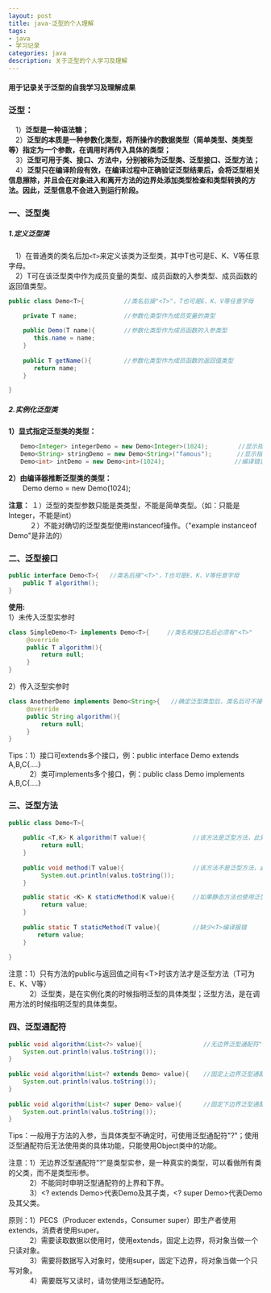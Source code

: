 ```yaml
---
layout: post
title: java-泛型的个人理解
tags: 
- java
- 学习记录
categories: java
description: 关于泛型的个人学习及理解
---
```

#### 用于记录关于泛型的自我学习及理解成果

<!-- more -->

### 泛型：
　1）**泛型是一种语法糖；**  
　2）**泛型的本质是一种参数化类型，将所操作的数据类型（简单类型、类类型等）指定为一个参数，在调用时再传入具体的类型；**  
　3）**泛型可用于类、接口、方法中，分别被称为泛型类、泛型接口、泛型方法；**  
　4）**泛型只在编译阶段有效，在编译过程中正确验证泛型结果后，会将泛型相关信息擦除，并且会在对象进入和离开方法的边界处添加类型检查和类型转换的方法。因此，泛型信息不会进入到运行阶段。**

### 一、泛型类
##### 1.定义泛型类
　1）在普通类的类名后加`<T>`来定义该类为泛型类，其中T也可是E、K、V等任意字母。  
　2）T可在该泛型类中作为成员变量的类型、成员函数的入参类型、成员函数的返回值类型。
```java
public class Demo<T>{           //类名后接"<T>"，T也可是E、K、V等任意字母

    private T name;             //参数化类型作为成员变量的类型
     
    public Demo(T name){        //参数化类型作为成员函数的入参类型
       this.name = name;
    }
     
    public T getName(){         //参数化类型作为成员函数的返回值类型
       return name;
    }

}
```
##### 2.实例化泛型类
**1）显式指定泛型类的类型：**  
```java
　　Demo<Integer> integerDemo = new Demo<Integer>(1024);　　　　　//显示指定泛型类Demo的参数化类型为Integer  
　　Demo<String> stringDemo = new Demo<String>("famous");　　  　//显示指定泛型类Demo的参数化类型为String  
　　Demo<int> intDemo = new Demo<int>(1024);　　　　　　　　　　 　//编译错误，泛型不能是简单类型  
```
    
**2）由编译器推断泛型类的类型：**  
　　Demo demo = new Demo(1024);   

**注意：** １）泛型的类型参数只能是类类型，不能是简单类型。（如：只能是Integer，不能是int）  
　　　２）不能对确切的泛型类型使用instanceof操作。（"example instanceof Demo<String>"是非法的）

### 二、泛型接口
```java
public interface Demo<T>{   //类名后接"<T>"，T也可是E、K、V等任意字母
    public T algorithm();
}
 ```
 **使用:**  
 1）未传入泛型实参时
```java
class SimpleDemo<T> implements Demo<T>{     //类名和接口名后必须有"<T>"
     @override
     public T algorithm(){
         return null;
     }
}
```
2）传入泛型实参时
```java
class AnotherDemo implements Demo<String>{   //确定泛型类型后，类名后可不接<String>
     @override
     public String algorithm(){
         return null;
     }
}
```
Tips：1）接口可extends多个接口，例：public interface Demo extends A,B,C{....}  
　　　2）类可implements多个接口，例：public class Demo implements A,B,C{....}
		  
### 三、泛型方法
```java
public class Demo<T>{
	
    public <T,K> K algorithm(T value){             //该方法是泛型方法，此处方法内的两个T代表同一种类型，他俩可以与泛型类中的T相同，也可不同。
         return null;
    }
	   
    public void method(T value){                   //该方法不是泛型方法，此处的T与泛型类中的T是同一种类型
         System.out.println(valus.toString());
    }

    public static <K> K staticMethod(K value){     //如果静态方法也使用泛型时，该静态方法必须申明为泛型方法，否则编译会报错
         return value;  
    }
    
    public static T staticMethod(T value){         //缺少<T>编译报错
        return value;  
    }
    
}
```
注意：1）只有方法的public与返回值之间有<T\>时该方法才是泛型方法（T可为E、K、V等）  
　　　2）泛型类，是在实例化类的时候指明泛型的具体类型；泛型方法，是在调用方法的时候指明泛型的具体类型。

### 四、泛型通配符
```java
public void algorithm(List<?> value){                 //无边界泛型通配符"<?>"
    System.out.println(valus.toString());
}
    
public void algorithm(List<? extends Demo> value){    //固定上边界泛型通配符"<? extends Demo>"
    System.out.println(valus.toString());
}
 
public void algorithm(List<? super Demo> value){      //固定下边界泛型通配符"<? super Demo>"
    System.out.println(valus.toString());
}
```
Tips：一般用于方法的入参，当具体类型不确定时，可使用泛型通配符"?"；使用泛型通配符后无法使用类的具体功能，只能使用Object类中的功能。
 
注意：1）无边界泛型通配符"?"是类型实参，是一种真实的类型，可以看做所有类的父类，而不是类型形参。  
　　　2）不能同时申明泛型通配符的上界和下界。  
　　　3）<? extends Demo>代表Demo及其子类，<? super Demo>代表Demo及其父类。

原则：1）PECS（Producer extends，Consumer super）即生产者使用extends，消费者使用super。  
　　　2）需要读取数据以使用时，使用extends，固定上边界，将对象当做一个只读对象。  
　　　3）需要将数据写入对象时，使用super，固定下边界，将对象当做一个只写对象。  
　　　4）需要既写又读时，请勿使用泛型通配符。 　